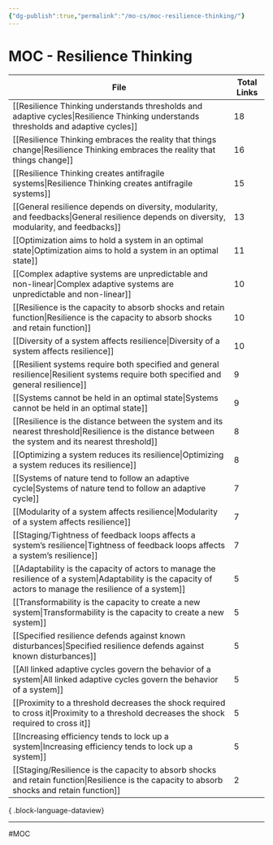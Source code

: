 ```yaml
---
{"dg-publish":true,"permalink":"/mo-cs/moc-resilience-thinking/"}
---
```


# MOC - Resilience Thinking

| File                                                                                                                                                            | Total Links |
| --------------------------------------------------------------------------------------------------------------------------------------------------------------- | ----------- |
| [[Resilience Thinking understands thresholds and adaptive cycles\|Resilience Thinking understands thresholds and adaptive cycles]]                           | 18          |
| [[Resilience Thinking embraces the reality that things change\|Resilience Thinking embraces the reality that things change]]                                 | 16          |
| [[Resilience Thinking creates antifragile systems\|Resilience Thinking creates antifragile systems]]                                                         | 15          |
| [[General resilience depends on diversity, modularity, and feedbacks\|General resilience depends on diversity, modularity, and feedbacks]]                   | 13          |
| [[Optimization aims to hold a system in an optimal state\|Optimization aims to hold a system in an optimal state]]                                           | 11          |
| [[Complex adaptive systems are unpredictable and non-linear\|Complex adaptive systems are unpredictable and non-linear]]                                     | 10          |
| [[Resilience is the capacity to absorb shocks and retain function\|Resilience is the capacity to absorb shocks and retain function]]                         | 10          |
| [[Diversity of a system affects resilience\|Diversity of a system affects resilience]]                                                                       | 10          |
| [[Resilient systems require both specified and general resilience\|Resilient systems require both specified and general resilience]]                         | 9           |
| [[Systems cannot be held in an optimal state\|Systems cannot be held in an optimal state]]                                                                   | 9           |
| [[Resilience is the distance between the system and its nearest threshold\|Resilience is the distance between the system and its nearest threshold]]         | 8           |
| [[Optimizing a system reduces its resilience\|Optimizing a system reduces its resilience]]                                                                   | 8           |
| [[Systems of nature tend to follow an adaptive cycle\|Systems of nature tend to follow an adaptive cycle]]                                                   | 7           |
| [[Modularity of a system affects resilience\|Modularity of a system affects resilience]]                                                                     | 7           |
| [[Staging/Tightness of feedback loops affects a system’s resilience\|Tightness of feedback loops affects a system’s resilience]]                             | 7           |
| [[Adaptability is the capacity of actors to manage the resilience of a system\|Adaptability is the capacity of actors to manage the resilience of a system]] | 5           |
| [[Transformability is the capacity to create a new system\|Transformability is the capacity to create a new system]]                                         | 5           |
| [[Specified resilience defends against known disturbances\|Specified resilience defends against known disturbances]]                                         | 5           |
| [[All linked adaptive cycles govern the behavior of a system\|All linked adaptive cycles govern the behavior of a system]]                                   | 5           |
| [[Proximity to a threshold decreases the shock required to cross it\|Proximity to a threshold decreases the shock required to cross it]]                     | 5           |
| [[Increasing efficiency tends to lock up a system\|Increasing efficiency tends to lock up a system]]                                                         | 5           |
| [[Staging/Resilience is the capacity to absorb shocks and retain function\|Resilience is the capacity to absorb shocks and retain function]]                 | 2           |

{ .block-language-dataview}


---
#MOC
